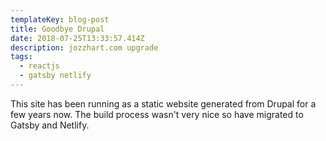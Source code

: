 ```yaml
---
templateKey: blog-post
title: Goodbye Drupal
date: 2018-07-25T13:33:57.414Z
description: jozzhart.com upgrade
tags:
  - reactjs 
  - gatsby netlify
---
```

This site has been running as a static website generated from Drupal for a few years now.  The build process wasn't very nice so have migrated to Gatsby and Netlify.
